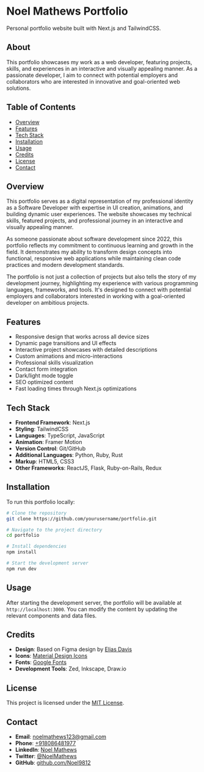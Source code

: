 # Noel Mathews Portfolio

Personal portfolio website built with Next.js and TailwindCSS.

## About

This portfolio showcases my work as a web developer, featuring projects, skills, and experiences in an interactive and visually appealing manner. As a passionate developer, I aim to connect with potential employers and collaborators who are interested in innovative and goal-oriented web solutions.

## Table of Contents

- [Overview](#overview)
- [Features](#features)
- [Tech Stack](#tech-stack)
- [Installation](#installation)
- [Usage](#usage)
- [Credits](#credits)
- [License](#license)
- [Contact](#contact)

## Overview

This portfolio serves as a digital representation of my professional identity as a Software Developer with expertise in UI creation, animations, and building dynamic user experiences. The website showcases my technical skills, featured projects, and professional journey in an interactive and visually appealing manner.

As someone passionate about software development since 2022, this portfolio reflects my commitment to continuous learning and growth in the field. It demonstrates my ability to transform design concepts into functional, responsive web applications while maintaining clean code practices and modern development standards.

The portfolio is not just a collection of projects but also tells the story of my development journey, highlighting my experience with various programming languages, frameworks, and tools. It's designed to connect with potential employers and collaborators interested in working with a goal-oriented developer on ambitious projects.

## Features

- Responsive design that works across all device sizes
- Dynamic page transitions and UI effects
- Interactive project showcases with detailed descriptions
- Custom animations and micro-interactions
- Professional skills visualization
- Contact form integration
- Dark/light mode toggle
- SEO optimized content
- Fast loading times through Next.js optimizations

## Tech Stack

- **Frontend Framework**: Next.js
- **Styling**: TailwindCSS
- **Languages**: TypeScript, JavaScript
- **Animation**: Framer Motion
- **Version Control**: Git/GitHub
- **Additional Languages**: Python, Ruby, Rust
- **Markup**: HTML5, CSS3
- **Other Frameworks**: ReactJS, Flask, Ruby-on-Rails, Redux

## Installation

To run this portfolio locally:

```bash
# Clone the repository
git clone https://github.com/yourusername/portfolio.git

# Navigate to the project directory
cd portfolio

# Install dependencies
npm install

# Start the development server
npm run dev
```

## Usage

After starting the development server, the portfolio will be available at `http://localhost:3000`. You can modify the content by updating the relevant components and data files.

## Credits

- **Design**: Based on Figma design by [Elias Davis](https://www.figma.com/design/eqpKP372UxqbmLYJ61MZOW/Portfolio--Community-?node-id=19-457&t=Ck7AXOUXSHTfDFGQ-0)
- **Icons**: [Material Design Icons](https://react-icons.github.io/react-icons/icons/md/) 
- **Fonts**: [Google Fonts](https://fonts.google.com/)
- **Development Tools**: Zed, Inkscape, Draw.io

## License

This project is licensed under the [MIT License](LICENSE).

## Contact

- **Email**: [noelmathews123@gmail.com](mailto:noelmathews123@gmail.com)
- **Phone**: [+918086481977](call:918086481977)
- **LinkedIn**: [Noel Mathews](https://www.linkedin.com/in/noelmc02)
- **Twitter**: [@NoelMathews](https://x.com/NoelMathews16)
- **GitHub**: [github.com/Noel9812](https://github.com/Noel9812)

